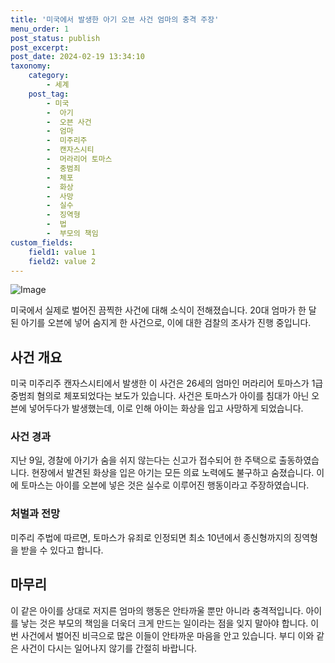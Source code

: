 ```yaml
---
title: '미국에서 발생한 아기 오븐 사건 엄마의 충격 주장'
menu_order: 1
post_status: publish
post_excerpt: 
post_date: 2024-02-19 13:34:10
taxonomy:
    category:
        - 세계
    post_tag:
        - 미국
        -  아기
        -  오븐 사건
        -  엄마
        -  미주리주
        -  캔자스시티
        -  머라리어 토마스
        -  중범죄
        -  체포
        -  화상
        -  사망
        -  실수
        -  징역형
        -  법
        -  부모의 책임
custom_fields:
    field1: value 1
    field2: value 2
---
```


![Image](https://imgnews.pstatic.net/image/437/2024/02/13/0000379405_001_20240213114501465.jpg?type=w647)

미국에서 실제로 벌어진 끔찍한 사건에 대해 소식이 전해졌습니다. 20대 엄마가 한 달 된 아기를 오븐에 넣어 숨지게 한 사건으로, 이에 대한 검찰의 조사가 진행 중입니다.
## 사건 개요
미국 미주리주 캔자스시티에서 발생한 이 사건은 26세의 엄마인 머라리어 토마스가 1급 중범죄 혐의로 체포되었다는 보도가 있습니다. 사건은 토마스가 아이를 침대가 아닌 오븐에 넣어두다가 발생했는데, 이로 인해 아이는 화상을 입고 사망하게 되었습니다.
### 사건 경과
지난 9일, 경찰에 아기가 숨을 쉬지 않는다는 신고가 접수되어 한 주택으로 출동하였습니다. 현장에서 발견된 화상을 입은 아기는 모든 의료 노력에도 불구하고 숨졌습니다. 이에 토마스는 아이를 오븐에 넣은 것은 실수로 이루어진 행동이라고 주장하였습니다.
### 처벌과 전망
미주리 주법에 따르면, 토마스가 유죄로 인정되면 최소 10년에서 종신형까지의 징역형을 받을 수 있다고 합니다.
## 마무리
이 같은 아이를 상대로 저지른 엄마의 행동은 안타까울 뿐만 아니라 충격적입니다. 아이를 낳는 것은 부모의 책임을 더욱더 크게 만드는 일이라는 점을 잊지 말아야 합니다. 이번 사건에서 벌어진 비극으로 많은 이들이 안타까운 마음을 안고 있습니다. 부디 이와 같은 사건이 다시는 일어나지 않기를 간절히 바랍니다.
